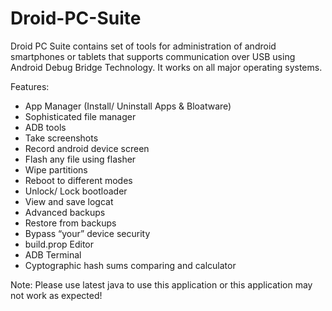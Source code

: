 # Droid-PC-Suite
Droid PC Suite contains set of tools for administration of android smartphones or tablets that supports communication over USB using Android Debug Bridge Technology. It works on all major operating systems.

Features:
* App Manager (Install/ Uninstall Apps & Bloatware)
* Sophisticated file manager
* ADB tools
* Take screenshots
* Record android device screen
* Flash any file using flasher
* Wipe partitions
* Reboot to different modes
* Unlock/ Lock bootloader
* View and save logcat
* Advanced backups
* Restore from backups
* Bypass “your” device security
* build.prop Editor
* ADB Terminal
* Cyptographic hash sums comparing and calculator

Note: Please use latest java to use this application or this application may not work as expected!
